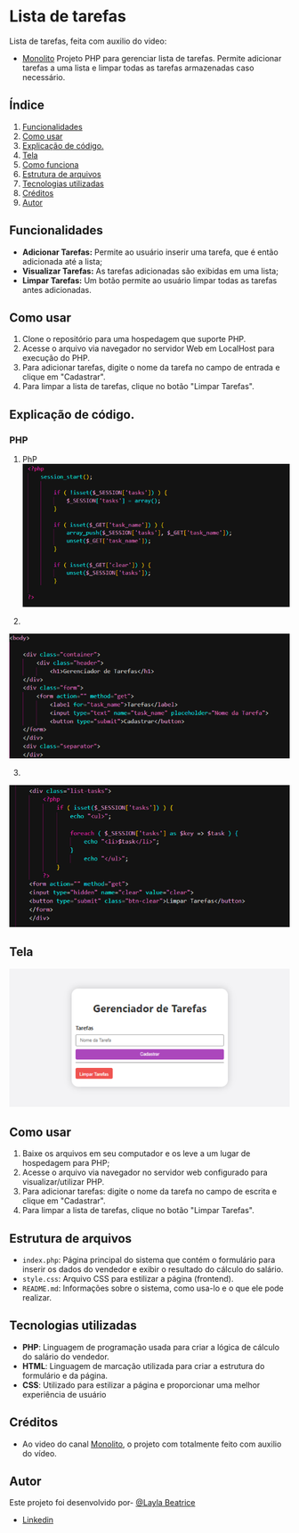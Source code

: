 # Lista de tarefas
 
Lista de tarefas, feita com auxilio do video:
* [Monolito](https://www.youtube.com/watch?v=dJ49I-QYYUk&ab_channel=MonolitoPHP)
Projeto PHP para gerenciar lista de tarefas. Permite adicionar tarefas a uma lista e limpar todas as tarefas armazenadas caso necessário.
 
## Índice
 
1. [Funcionalidades](#funcionalidades)
2. [Como usar](#como-usar)
3. [Explicação de código.](#explicação-de-código)
4. [Tela](#tela)
5. [Como funciona](#como-funciona)
6. [Estrutura de arquivos](#estrutura-de-arquivos)
7. [Tecnologias utilizadas](#tecnologias-utilizadas)
8. [Créditos](#créditos)
9. [Autor](#autor)
 
## Funcionalidades  
- **Adicionar Tarefas:** Permite ao usuário inserir uma tarefa, que é então adicionada até a lista;
- **Visualizar Tarefas:** As tarefas adicionadas são exibidas em uma lista;
- **Limpar Tarefas:** Um botão permite ao usuário limpar todas as tarefas antes adicionadas.

## Como usar 

1. Clone o repositório para uma hospedagem que suporte PHP.
2. Acesse o arquivo via navegador no servidor Web em LocalHost para execução do PHP.
3. Para adicionar tarefas, digite o nome da tarefa no campo de entrada e clique em "Cadastrar".
4. Para limpar a lista de tarefas, clique no botão "Limpar Tarefas".
  
## Explicação de código.  
### PHP

1. PhP
![Código 1](https://github.com/laylabtrice/ultima-ativ/blob/main/img2.png)

2.
![Código 2](https://github.com/laylabtrice/ultima-ativ/blob/main/img3.png)

3.
![Código 3](https://github.com/laylabtrice/ultima-ativ/blob/main/img4.png)
  

## Tela

![Tela](https://github.com/laylabtrice/ultima-ativ/blob/main/img1.png)

## Como usar  
 
1. Baixe os arquivos em seu computador e os leve a um lugar de hospedagem para PHP;
2. Acesse o arquivo via navegador no servidor web configurado para visualizar/utilizar PHP.
3. Para adicionar tarefas: digite o nome da tarefa no campo de escrita e clique em "Cadastrar".
4. Para limpar a lista de tarefas, clique no botão "Limpar Tarefas".
  
## Estrutura de arquivos  
 
- `index.php`: Página principal do sistema que contém o formulário para inserir os dados do vendedor e exibir o resultado do cálculo do salário.
- `style.css`: Arquivo CSS para estilizar a página (frontend).
- `README.md`:  Informações sobre o sistema, como usa-lo e o que ele pode realizar.
  

 
## Tecnologias utilizadas  
 
- **PHP**: Linguagem de programação usada para criar a lógica de cálculo do salário do vendedor.
- **HTML**: Linguagem de marcação utilizada para criar a estrutura do formulário e da página.
- **CSS**: Utilizado para estilizar a página e proporcionar uma melhor experiência de usuário

## Créditos

- Ao video do canal [Monolito](https://www.youtube.com/watch?v=dJ49I-QYYUk&ab_channel=MonolitoPHP), o projeto com totalmente feito com auxilio do vídeo.

## Autor  

Este projeto foi desenvolvido por- [@Layla Beatrice](https://www.github.com/laylabtrice)
* [Linkedin](https://www.linkedin.com/in/layla-beatrice-a89a352ba/)
